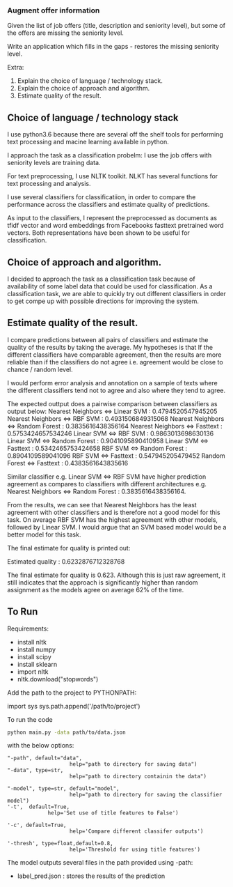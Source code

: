 ### Augment offer information
Given the list of job offers (title, description and seniority level),
but some of the offers are missing the seniority level.

Write an application which fills in the gaps - restores the missing seniority level.

Extra:

1. Explain the choice of language / technology stack.
2. Explain the choice of approach and algorithm.
3. Estimate quality of the result.


## Choice of language / technology stack
I use python3.6 because there are several off the shelf tools for performing text processing and macine learning available in python.

I approach the task as a classification probelm: I use the job offers with seniority levels are training data.

For text preprocessing, I use NLTK toolkit. NLKT has several functions for text processing and analysis.

I use several classifiers for classificatiion, in order to compare the performance across the classifiers and estimate quality of predictions.

As input to the classifiers, I represent the preprocessed as documents as tfidf vector and word embeddings from Facebooks fasttext pretrained word vectors. Both representations have been shown to be useful for classification.


## Choice of approach and algorithm.
I decided to approach the task as a classification task because of availability of some label data that could be used for classification. As a classification task, we are able to quickly try out different classifiers in order to get compe up with possible directions for improving the system.

## Estimate quality of the result.
I compare predictions between all pairs of classifiers and estimate the quality of the results by taking the average. My hypotheses is that If the different classifiers have comparable agreement, then the results are more reliable than if the classifiers do not agree i.e. agreement would be close to chance / random level.

I would perform error analysis and annotation on a sample of texts where the different classifiers tend not to agree and also where they tend to agree.




The expected outtput does a pairwise comparison between classifiers as output below:
Nearest Neighbors  <=>  Linear SVM  :  0.4794520547945205
Nearest Neighbors  <=>  RBF SVM  :  0.4931506849315068
Nearest Neighbors  <=>  Random Forest  :  0.3835616438356164
Nearest Neighbors  <=>  Fasttext  :  0.5753424657534246
Linear SVM  <=>  RBF SVM  :  0.9863013698630136
Linear SVM  <=>  Random Forest  :  0.9041095890410958
Linear SVM  <=>  Fasttext  :  0.5342465753424658
RBF SVM  <=>  Random Forest  :  0.8904109589041096
RBF SVM  <=>  Fasttext  :  0.547945205479452
Random Forest  <=>  Fasttext  :  0.4383561643835616


Similar classifier e.g. Linear SVM  <=>  RBF SVM  have higher prediction agreement as compares to classifiers with different architectures e.g. Nearest Neighbors  <=>  Random Forest  :  0.3835616438356164.

From the results, we can see that Nearest Neighbors has the least agreement with other classifiers and is therefore not a good model for this task. On average RBF SVM has the highest agreement with other models, followed by Linear SVM. I would argue that an SVM based model would be a better model for this task.

The final estimate for quality is printed out:

Estimated quality :  0.6232876712328768

The final estimate for quality is 0.623. Although this is just raw agreement,  it still indicates that the approach is significantly higher than random assignment as the models agree on average 62% of the time. 

## To Run

 Requirements:

- install nltk
- install numpy
- install scipy
- install sklearn
- import nltk
- nltk.download("stopwords")

 Add the path to the project to PYTHONPATH:

import sys
sys.path.append('/path/to/project')

To run the code
```bash
python main.py -data path/to/data.json
```
with the below options:

    "-path", default="data",
                        help="path to directory for saving data")
    "-data", type=str,
                        help="path to directory containin the data")

    "-model", type=str, default="model",
                        help="path to directory for saving the classifier model")
    '-t',  default=True,
    			 help='Set use of title features to False')

    '-c', default=True,
                        help='Compare different classifer outputs')

    '-thresh', type=float,default=0.8,
                        help='Threshold for using title features')

The model outputs several files in the path provided using -path:
 - label_pred.json : stores the results of the prediction

